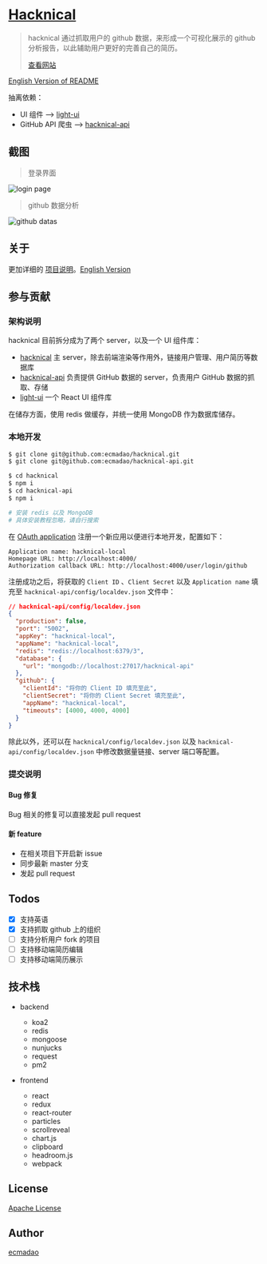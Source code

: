 # [Hacknical](http://hacknical.com?locale=zh)

> hacknical 通过抓取用户的 github 数据，来形成一个可视化展示的 github 分析报告，以此辅助用户更好的完善自己的简历。
>
> [查看网站](http://hacknical.com?locale=zh)

[English Version of README](./README.md)

抽离依赖：

- UI 组件 --> [light-ui](https://github.com/ecmadao/light-ui)
- GitHub API 爬虫 --> [hacknical-api](https://github.com/ecmadao/hacknical-api)

## 截图

> 登录界面

![login page](./screenshots/login-zh.png)

> github 数据分析

![github datas](./screenshots/github-zh.png)

## 关于

更加详细的 [项目说明](./doc/ABOUT-zh.md)。[English Version](./doc/ABOUT-en.md)

## 参与贡献

### 架构说明

hacknical 目前拆分成为了两个 server，以及一个 UI 组件库：

- [hacknical](https://github.com/ecmadao/hacknical) 主 server，除去前端渲染等作用外，链接用户管理、用户简历等数据库
- [hacknical-api](https://github.com/ecmadao/hacknical-api) 负责提供 GitHub 数据的 server，负责用户 GitHub 数据的抓取、存储
- [light-ui](https://github.com/ecmadao/light-ui) 一个 React UI 组件库

在储存方面，使用 redis 做缓存，并统一使用 MongoDB 作为数据库储存。

### 本地开发

```bash
$ git clone git@github.com:ecmadao/hacknical.git
$ git clone git@github.com:ecmadao/hacknical-api.git

$ cd hacknical
$ npm i
$ cd hacknical-api
$ npm i

# 安装 redis 以及 MongoDB
# 具体安装教程忽略，请自行搜索
```

在 [OAuth application](https://github.com/settings/applications/new) 注册一个新应用以便进行本地开发，配置如下：

```text
Application name: hacknical-local
Homepage URL: http://localhost:4000/
Authorization callback URL: http://localhost:4000/user/login/github
```

注册成功之后，将获取的 `Client ID` 、`Client Secret` 以及 `Application name` 填充至 `hacknical-api/config/localdev.json` 文件中：

```json
// hacknical-api/config/localdev.json
{
  "production": false,
  "port": "5002",
  "appKey": "hacknical-local",
  "appName": "hacknical-local",
  "redis": "redis://localhost:6379/3",
  "database": {
    "url": "mongodb://localhost:27017/hacknical-api"
  },
  "github": {
    "clientId": "将你的 Client ID 填充至此",
    "clientSecret": "将你的 Client Secret 填充至此",
    "appName": "hacknical-local",
    "timeouts": [4000, 4000, 4000]
  }
}
```

除此以外，还可以在 `hacknical/config/localdev.json` 以及 `hacknical-api/config/localdev.json` 中修改数据量链接、server 端口等配置。

### 提交说明

#### Bug 修复

Bug 相关的修复可以直接发起 pull request

#### 新 feature

- 在相关项目下开启新 issue
- 同步最新 master 分支
- 发起 pull request

## Todos

- [x] 支持英语
- [x] 支持抓取 github 上的组织
- [ ] 支持分析用户 fork 的项目
- [ ] 支持移动端简历编辑
- [ ] 支持移动端简历展示

## 技术栈

- backend

  - koa2
  - redis
  - mongoose
  - nunjucks
  - request
  - pm2

- frontend

  - react
  - redux
  - react-router
  - particles
  - scrollreveal
  - chart.js
  - clipboard
  - headroom.js
  - webpack

## License

[Apache License](./LICENSE)

## Author

[ecmadao](//github.com/ecmadao)